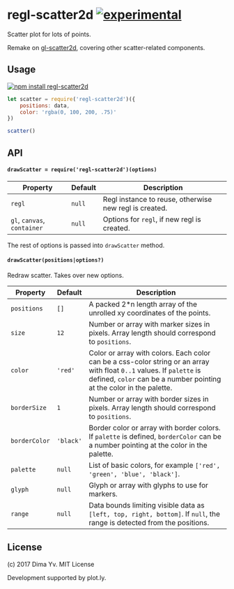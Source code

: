 # regl-scatter2d [![experimental](https://img.shields.io/badge/stability-unstable-green.svg)](http://github.com/badges/stability-badges)

Scatter plot for lots of points.

Remake on [gl-scatter2d](https://github.com/gl-vis/gl-scatter2d), covering other scatter-related components.

## Usage

[![npm install regl-scatter2d](https://nodei.co/npm/regl-scatter2d.png?mini=true)](https://npmjs.org/package/regl-scatter2d/)

```js
let scatter = require('regl-scatter2d')({
	positions: data,
	color: 'rgba(0, 100, 200, .75)'
})

scatter()
```

## API

#### `drawScatter = require('regl-scatter2d')(options)`

| Property | Default | Description |
|---|---|---|
| `regl` | `null` | Regl instance to reuse, otherwise new regl is created. |
| `gl`, `canvas`, `container` | `null` | Options for `regl`, if new regl is created. |

The rest of options is passed into `drawScatter` method.

#### `drawScatter(positions|options?)`

Redraw scatter. Takes over new options.

| Property | Default | Description |
|---|---|---|
| `positions` | `[]` | A packed 2*n length array of the unrolled xy coordinates of the points. |
| `size` | `12` | Number or array with marker sizes in pixels. Array length should correspond to `positions`. |
| `color` | `'red'` | Color or array with colors. Each color can be a css-color string or an array with float `0..1` values. If `palette` is defined, `color` can be a number pointing at the color in the palette. |
| `borderSize` | `1` | Number or array with border sizes in pixels. Array length should correspond to `positions`. |
| `borderColor` | `'black'` | Border color or array with border colors. If `palette` is defined, `borderColor` can be a number pointing at the color in the palette. |
| `palette` | `null` | List of basic colors, for example `['red', 'green', 'blue', 'black']`. |
| `glyph` | `null` | Glyph or array with glyphs to use for markers. |
| `range` | `null` | Data bounds limiting visible data as `[left, top, right, bottom]`. If `null`, the range is detected from the positions. |

## License

(c) 2017 Dima Yv. MIT License

Development supported by plot.ly.

